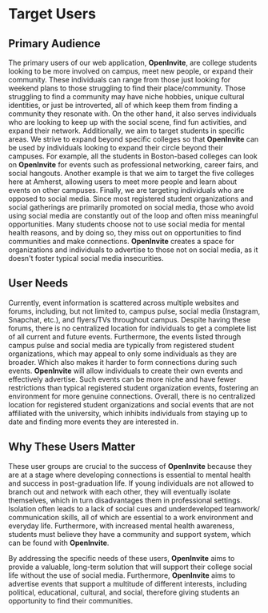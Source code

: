 # Target Users

## Primary Audience

The primary users of our web application, **OpenInvite**, are college students looking to be more involved on campus, meet new people, or expand their community. These individuals can range from those just looking for weekend plans to those struggling to find their place/community. Those struggling to find a community may have niche hobbies, unique cultural identities, or just be introverted, all of which keep them from finding a community they resonate with. On the other hand, it also serves individuals who are looking to keep up with the social scene, find fun activities, and expand their network. 
Additionally, we aim to target students in specific areas. We strive to expand beyond specific colleges so that **OpenInvite** can be used by individuals looking to expand their circle beyond their campuses. For example, all the students in Boston-based colleges can look on **OpenInvite** for events such as professional networking, career fairs, and social hangouts. Another example is that we aim to target the five colleges here at Amherst, allowing users to meet more people and learn about events on other campuses. 
Finally, we are targeting individuals who are opposed to social media. Since most registered student organizations and social gatherings are primarily promoted on social media, those who avoid using social media are constantly out of the loop and often miss meaningful opportunities. Many students choose not to use social media for mental health reasons, and by doing so, they miss out on opportunities to find communities and make connections. **OpenInvite** creates a space for organizations and individuals to advertise to those not on social media, as it doesn't foster typical social media insecurities. 

## User Needs

Currently, event information is scattered across multiple websites and forums, including, but not limited to, campus pulse, social media (Instagram, Snapchat, etc.), and flyers/TVs throughout campus. Despite having these forums, there is no centralized location for individuals to get a complete list of all current and future events. 
Furthermore, the events listed through campus pulse and social media are typically from registered student organizations, which may appeal to only some individuals as they are broader. Which also makes it harder to form connections during such events. **OpenInvite** will allow individuals to create their own events and effectively advertise. Such events can be more niche and have fewer restrictions than typical registered student organization events, fostering an environment for more genuine connections. 
Overall, there is no centralized location for registered student organizations and social events that are not affiliated with the university, which inhibits individuals from staying up to date and finding more events they are interested in. 




## Why These Users Matter

These user groups are crucial to the success of **OpenInvite** because they are at a stage where developing connections is essential to mental health and success in post-graduation life. If young individuals are not allowed to branch out and network with each other, they will eventually isolate themselves, which in turn disadvantages them in professional settings. Isolation often leads to a lack of social cues and underdeveloped teamwork/ communication skills, all of which are essential to a work environment and everyday life. Furthermore, with increased mental health awareness, students must believe they have a community and support system, which can be found with **OpenInvite**.

By addressing the specific needs of these users, **OpenInvite** aims to provide a valuable, long-term solution that will support their college social life without the use of social media. Furthermore, **OpenInvite** aims to advertise events that support a multitude of different interests, including political, educational, cultural, and social, therefore giving students an opportunity to find their communities.


